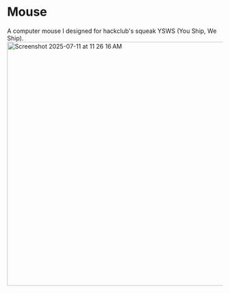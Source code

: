 # Mouse
A computer mouse I designed for hackclub's squeak YSWS (You Ship, We Ship).
<img width="773" height="570" alt="Screenshot 2025-07-11 at 11 26 16 AM" src="https://github.com/user-attachments/assets/06ee6851-e902-4122-8f50-10c19154bd3f" />
